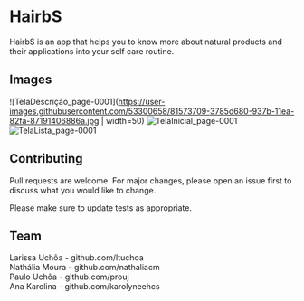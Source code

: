 # HairbS

HairbS is an app that helps you to know more about natural products and their applications into your self care routine.

## Images


![TelaDescrição_page-0001](https://user-images.githubusercontent.com/53300658/81573709-3785d680-937b-11ea-82fa-87191406886a.jpg | width=50)
![TelaInicial_page-0001](https://user-images.githubusercontent.com/53300658/81573713-38b70380-937b-11ea-8a22-dbd3f2fb3e11.jpg?w=300)
![TelaLista_page-0001](https://user-images.githubusercontent.com/53300658/81573719-3a80c700-937b-11ea-8a9d-790fce2d646a.jpg?w=300)

## Contributing
Pull requests are welcome. For major changes, please open an issue first to discuss what you would like to change.

Please make sure to update tests as appropriate.

## Team
Larissa Uchôa - github.com/ltuchoa<br/>
Nathália Moura - github.com/nathaliacm<br/>
Paulo Uchôa - github.com/prouj<br/>
Ana Karolina - github.com/karolyneehcs<br/>
